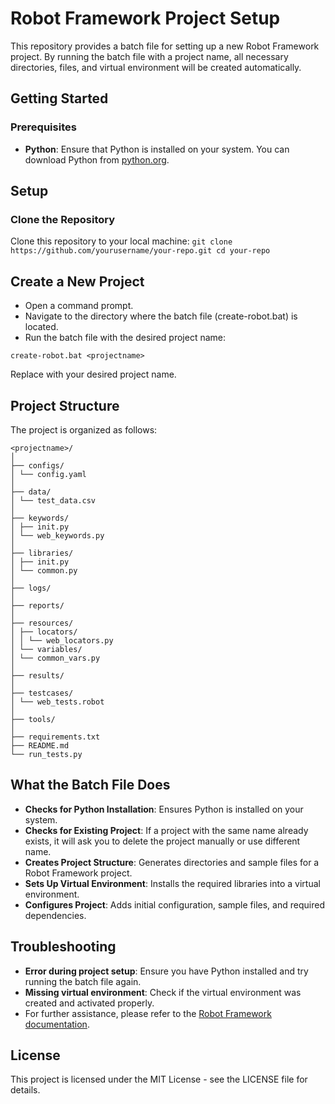 # Robot Framework Project Setup

This repository provides a batch file for setting up a new Robot Framework project. By running the batch file with a project name, all necessary directories, files, and virtual environment will be created automatically.

## Getting Started

### Prerequisites

- **Python**: Ensure that Python is installed on your system. You can download Python from [python.org](https://www.python.org/).

## Setup
### Clone the Repository
Clone this repository to your local machine:
    ```
    git clone https://github.com/yourusername/your-repo.git
    cd your-repo
    ```

## Create a New Project
- Open a command prompt.
- Navigate to the directory where the batch file (create-robot.bat) is located.
- Run the batch file with the desired project name:
```
create-robot.bat <projectname>
```
Replace <projectname> with your desired project name.


## Project Structure

The project is organized as follows:
```
<projectname>/
│
├── configs/
│ └── config.yaml
│
├── data/
│ └── test_data.csv
│
├── keywords/
│ ├── init.py
│ └── web_keywords.py
│
├── libraries/
│ ├── init.py
│ └── common.py
│
├── logs/
│
├── reports/
│
├── resources/
│ ├── locators/
│ │ └── web_locators.py
│ └── variables/
│ └── common_vars.py
│
├── results/
│
├── testcases/
│ └── web_tests.robot
│
├── tools/
│
├── requirements.txt
├── README.md
└── run_tests.py
```
## What the Batch File Does
- **Checks for Python Installation**: Ensures Python is installed on your system.
- **Checks for Existing Project**: If a project with the same name already exists, it will ask you to delete the project manually or use different name.
- **Creates Project Structure**: Generates directories and sample files for a Robot Framework project.
- **Sets Up Virtual Environment**: Installs the required libraries into a virtual environment.
- **Configures Project**: Adds initial configuration, sample files, and required dependencies.


## Troubleshooting
- **Error during project setup**: Ensure you have Python installed and try running the batch file again.
- **Missing virtual environment**: Check if the virtual environment was created and activated properly.
- For further assistance, please refer to the [Robot Framework documentation](https://robotframework.org/robotframework/latest/RobotFrameworkUserGuide.html).

## License
This project is licensed under the MIT License - see the LICENSE file for details.
